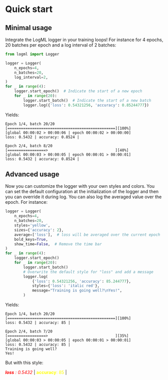 # Quick start

## Minimal usage

Integrate the LogML logger in your training loops! For instance for 4 epochs,
20 batches per epoch and a log interval of 2 batches:

```python
from logml import Logger

logger = Logger(
    n_epochs=4,
    n_batches=20,
    log_interval=2,
)
for _ in range(4):
    logger.start_epoch()  # Indicate the start of a new epoch
    for _ in range(20):
        logger.start_batch()  # Indicate the start of a new batch
        logger.log({'loss': 0.54321256, 'accuracy': 0.85244777})
```

Yields:

```script
Epoch 1/4, batch 20/20
[================================================][100%]
[global 00:00:02 > 00:00:06 | epoch 00:00:02 > 00:00:00]
loss: 0.5432 | accuracy: 0.8524 |

Epoch 2/4, batch 8/20
[=================>                              ][40%]
[global 00:00:03 > 00:00:05 | epoch 00:00:01 > 00:00:01]
loss: 0.5432 | accuracy: 0.8524 |
```

## Advanced usage

Now you can customize the logger with your own styles and colors. You can set the default configuration at the initialization of the logger and then you can override it during log. You can also log the averaged value over the epoch. For instance:

```python
logger = Logger(
    n_epochs=4,
    n_batches=20,
    styles='yellow',
    sizes={'accuracy': 2},
    average=['loss'],  # loss will be averaged over the current epoch
    bold_keys=True,
    show_time=False,  # Remove the time bar
)
for _ in range(4):
    logger.start_epoch()
    for _ in range(20):
        logger.start_batch()
        # Overwrite the default style for "loss" and add a message
        logger.log(
            {'loss': 0.54321256, 'accuracy': 85.244777},
            styles={'loss': 'italic red'},
            message="Training is going well?\nYes!",
        )
```

Yields:

```script
Epoch 1/4, batch 20/20
[================================================][100%]
loss: 0.5432 | accuracy: 85 |

Epoch 2/4, batch 7/20
[=================>                              ][35%]
[global 00:00:03 > 00:00:05 | epoch 00:00:01 > 00:00:01]
loss: 0.5432 | accuracy: 85 |
Training is going well?
Yes!
```

But with this style:

<span style="color:red">***loss*** *: 0.5432*</span> |
<span style="color:yellow">**accuracy**: 85</span> |
